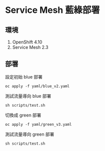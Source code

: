 # Service Mesh 藍綠部署

## 環境
1. OpenShift 4.10
2. Service Mesh 2.3

## 部署

設定初始 blue 部署
```
oc apply -f yaml/blue_v2.yaml
```

測試流量導向 blue 部署
```
sh scripts/test.sh
```

切換成 green 部署
```
oc apply -f yaml/green_v3.yaml
```

測試流量導向 green 部署
```
sh scripts/test.sh
```
